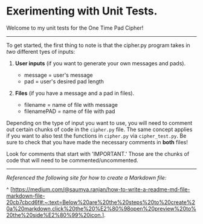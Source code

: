 # Exerimenting with Unit Tests. 

Welcome to my unit tests for the One Time Pad Cipher! 

---

To get started, the first thing to note is that the cipher.py program takes in _two_ different tyes of inputs: 

1. **User inputs** (if you want to generate your own messages and pads).
    * message = user's message
    * pad = user's desired pad length


2. **Files** (if you have a message and a pad in files).
    * filename = name of file with message
    * filenamePAD = name of file with pad


Depending on the type of input you want to use, you will need to comment out certain chunks of code in the `cipher.py` file. The same concept applies if you want to also test the functions in `cipher.py` via `cipher_test.py`. Be sure to check that you have made the necessary comments in **both** files!

Look for comments that start with 'IMPORTANT.' Those are the chunks of code that will need to be commented/uncommented. 

---

_Referenced the following site for how to create a Markdown file:_

^ [https://medium.com/@saumya.ranjan/how-to-write-a-readme-md-file-markdown-file-20cb7cbcd6f#:~:text=Below%20are%20the%20steps%20to%20create%20a%20markdown,click%20the%20%E2%80%98open%20preview%20to%20the%20side%E2%80%99%20icon.].